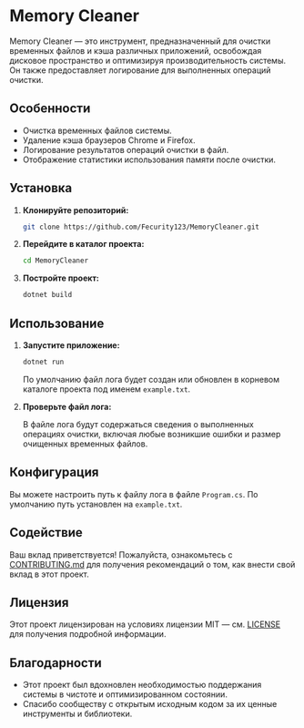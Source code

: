 # Memory Cleaner

Memory Cleaner — это инструмент, предназначенный для очистки временных файлов и кэша различных приложений, освобождая дисковое пространство и оптимизируя производительность системы. Он также предоставляет логирование для выполненных операций очистки.

## Особенности

- Очистка временных файлов системы.
- Удаление кэша браузеров Chrome и Firefox.
- Логирование результатов операций очистки в файл.
- Отображение статистики использования памяти после очистки.

## Установка

1. **Клонируйте репозиторий:**

    ```bash
    git clone https://github.com/Fecurity123/MemoryCleaner.git
    ```

2. **Перейдите в каталог проекта:**

    ```bash
    cd MemoryCleaner
    ```

3. **Постройте проект:**

    ```bash
    dotnet build
    ```

## Использование

1. **Запустите приложение:**

    ```bash
    dotnet run
    ```

   По умолчанию файл лога будет создан или обновлен в корневом каталоге проекта под именем `example.txt`.

2. **Проверьте файл лога:**

    В файле лога будут содержаться сведения о выполненных операциях очистки, включая любые возникшие ошибки и размер очищенных временных файлов.

## Конфигурация

Вы можете настроить путь к файлу лога в файле `Program.cs`. По умолчанию путь установлен на `example.txt`.

## Содействие

Ваш вклад приветствуется! Пожалуйста, ознакомьтесь с [CONTRIBUTING.md](CONTRIBUTING.md) для получения рекомендаций о том, как внести свой вклад в этот проект.

## Лицензия

Этот проект лицензирован на условиях лицензии MIT — см. [LICENSE](LICENSE) для получения подробной информации.

## Благодарности

- Этот проект был вдохновлен необходимостью поддержания системы в чистоте и оптимизированном состоянии.
- Спасибо сообществу с открытым исходным кодом за их ценные инструменты и библиотеки.
